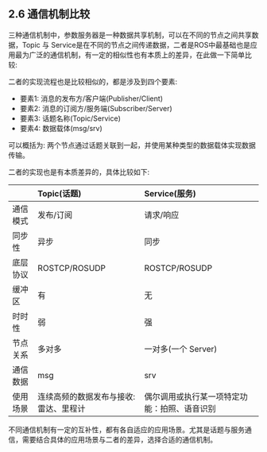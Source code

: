 ## 2.6 通信机制比较

三种通信机制中，参数服务器是一种数据共享机制，可以在不同的节点之间共享数据，Topic 与 Service是在不同的节点之间传递数据，二者是ROS中最基础也是应用最为广泛的通信机制，有一定的相似性也有本质上的差异，在此做一下简单比较:

二者的实现流程也是比较相似的，都是涉及到四个要素:

* 要素1: 消息的发布方/客户端\(Publisher/Client\)
* 要素2: 消息的订阅方/服务端\(Subscriber/Server\)
* 要素3: 话题名称\(Topic/Service\)
* 要素4: 数据载体\(msg/srv\)

可以概括为: 两个节点通过话题关联到一起，并使用某种类型的数据载体实现数据传输。

二者的实现也是有本质差异的，具体比较如下:

|  | Topic\(话题\) | Service\(服务\) |
| :--- | :--- | :--- |
| 通信模式 | 发布/订阅 | 请求/响应 |
| 同步性 | 异步 | 同步 |
| 底层协议 | ROSTCP/ROSUDP | ROSTCP/ROSUDP |
| 缓冲区 | 有 | 无 |
| 时时性 | 弱 | 强 |
| 节点关系 | 多对多 | 一对多\(一个 Server\) |
| 通信数据 | msg | srv |
| 使用场景 | 连续高频的数据发布与接收:雷达、里程计 | 偶尔调用或执行某一项特定功能：拍照、语音识别 |



不同通信机制有一定的互补性，都有各自适应的应用场景。尤其是话题与服务通信，需要结合具体的应用场景与二者的差异，选择合适的通信机制。

